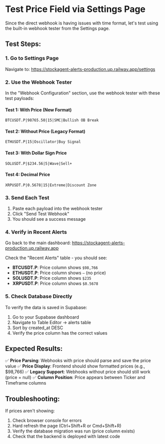 # Test Price Field via Settings Page

Since the direct webhook is having issues with time format, let's test using the built-in webhook tester from the Settings page.

## Test Steps:

### 1. Go to Settings Page
Navigate to: https://stockagent-alerts-production.up.railway.app/settings

### 2. Use the Webhook Tester
In the "Webhook Configuration" section, use the webhook tester with these test payloads:

#### Test 1: With Price (New Format)
```
BTCUSDT.P|98765.50|15|SMC|Bullish OB Break
```

#### Test 2: Without Price (Legacy Format)
```
ETHUSDT.P|15|Oscillator|Buy Signal
```

#### Test 3: With Dollar Sign Price
```
SOLUSDT.P|$234.56|5|Wave|Sell+
```

#### Test 4: Decimal Price
```
XRPUSDT.P|0.5678|15|Extreme|Discount Zone
```

### 3. Send Each Test
1. Paste each payload into the webhook tester
2. Click "Send Test Webhook"
3. You should see a success message

### 4. Verify in Recent Alerts
Go back to the main dashboard: https://stockagent-alerts-production.up.railway.app

Check the "Recent Alerts" table - you should see:
- **BTCUSDT.P**: Price column shows `$98,766`
- **ETHUSDT.P**: Price column shows `—` (no price)
- **SOLUSDT.P**: Price column shows `$235`
- **XRPUSDT.P**: Price column shows `$0.5678`

### 5. Check Database Directly
To verify the data is saved in Supabase:
1. Go to your Supabase dashboard
2. Navigate to Table Editor → alerts table
3. Sort by created_at DESC
4. Verify the price column has the correct values

## Expected Results:

✅ **Price Parsing**: Webhooks with price should parse and save the price value
✅ **Price Display**: Frontend should show formatted prices (e.g., $98,766)
✅ **Legacy Support**: Webhooks without price should still work (price = null)
✅ **Column Position**: Price appears between Ticker and Timeframe columns

## Troubleshooting:

If prices aren't showing:
1. Check browser console for errors
2. Hard refresh the page (Ctrl+Shift+R or Cmd+Shift+R)
3. Verify the database migration was run (price column exists)
4. Check that the backend is deployed with latest code